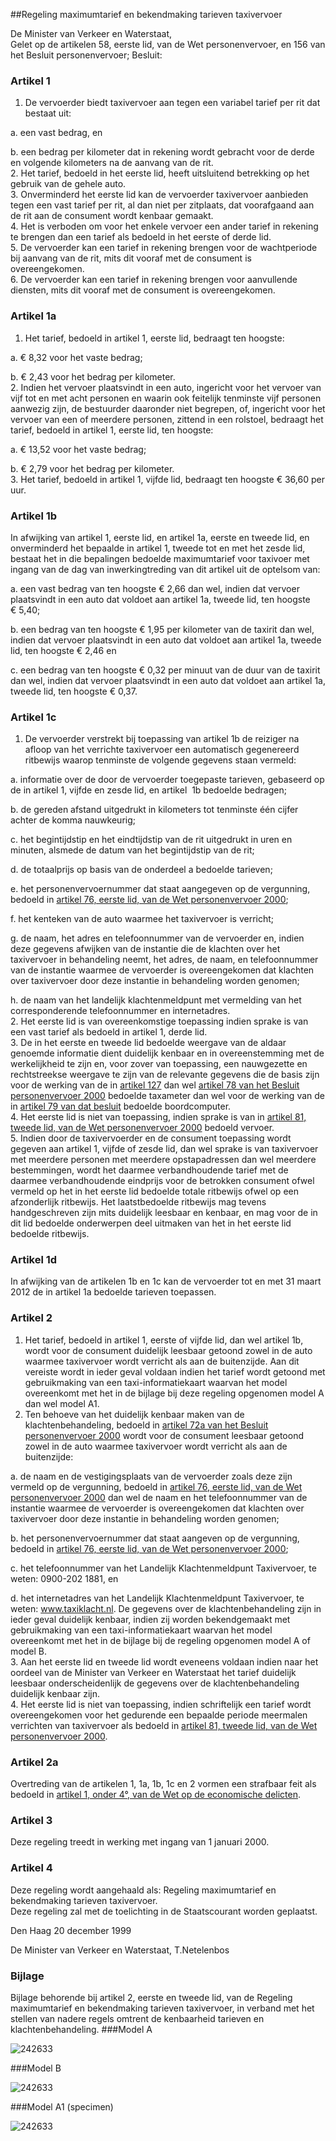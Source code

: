 <meta http-equiv='Content-Type' content='text/html; charset=utf-8' />

##Regeling maximumtarief en bekendmaking tarieven taxivervoer

De Minister van Verkeer en Waterstaat,  
Gelet op de artikelen 58, eerste lid, van de Wet personenvervoer, en 156 van het Besluit personenvervoer;
Besluit:    

### Artikel  1  

1.  De vervoerder biedt taxivervoer aan tegen een variabel tarief per rit dat bestaat uit: 

a. een vast bedrag, en  

b. een bedrag per kilometer dat in rekening wordt gebracht voor de derde en volgende kilometers na de aanvang van de rit.     
2.  Het tarief, bedoeld in het eerste lid, heeft uitsluitend betrekking op het gebruik van de gehele auto.   
3.  Onverminderd het eerste lid kan de vervoerder taxivervoer aanbieden tegen een vast tarief per rit, al dan niet per zitplaats, dat voorafgaand aan de rit aan de consument wordt kenbaar gemaakt.   
4.  Het is verboden om voor het enkele vervoer een ander tarief in rekening te brengen dan een tarief als bedoeld in het eerste of derde lid.   
5.  De vervoerder kan een tarief in rekening brengen voor de wachtperiode bij aanvang van de rit, mits dit vooraf met de consument is overeengekomen.   
6.  De vervoerder kan een tarief in rekening brengen voor aanvullende diensten, mits dit vooraf met de consument is overeengekomen.   

### Artikel  1a  

1.  Het tarief, bedoeld in artikel 1, eerste lid, bedraagt ten hoogste: 

a. € 8,32 voor het vaste bedrag;  

b. € 2,43 voor het bedrag per kilometer.     
2.  Indien het vervoer plaatsvindt in een auto, ingericht voor het vervoer van vijf tot en met acht personen en waarin ook feitelijk tenminste vijf personen aanwezig zijn, de bestuurder daaronder niet begrepen, of, ingericht voor het vervoer van een of meerdere personen, zittend in een rolstoel, bedraagt het tarief, bedoeld in artikel 1, eerste lid, ten hoogste: 

a. € 13,52 voor het vaste bedrag;  

b. € 2,79 voor het bedrag per kilometer.     
3.  Het tarief, bedoeld in artikel 1, vijfde lid, bedraagt ten hoogste € 36,60 per uur.   

### Artikel  1b  

In afwijking van artikel 1, eerste lid, en artikel 1a, eerste en tweede lid, en onverminderd het bepaalde in artikel 1, tweede tot en met het zesde lid, bestaat het in die bepalingen bedoelde maximumtarief voor taxivoer met ingang van de dag van inwerkingtreding van dit artikel uit de optelsom van: 

a. een vast bedrag van ten hoogste € 2,66 dan wel, indien dat vervoer plaatsvindt in een auto dat voldoet aan artikel 1a, tweede lid, ten hoogste € 5,40;  

b. een bedrag van ten hoogste € 1,95 per kilometer van de taxirit dan wel, indien dat vervoer plaatsvindt in een auto dat voldoet aan artikel 1a, tweede lid, ten hoogste € 2,46 en  

c. een bedrag van ten hoogste € 0,32 per minuut van de duur van de taxirit dan wel, indien dat vervoer plaatsvindt in een auto dat voldoet aan artikel 1a, tweede lid, ten hoogste € 0,37.    

### Artikel  1c  

1.  De vervoerder verstrekt bij toepassing van artikel 1b de reiziger na afloop van het verrichte taxivervoer een automatisch gegenereerd ritbewijs waarop tenminste de volgende gegevens staan vermeld: 

a. informatie over de door de vervoerder toegepaste tarieven, gebaseerd op de in artikel 1, vijfde en zesde lid, en artikel  1b bedoelde bedragen;  

b. de gereden afstand uitgedrukt in kilometers tot tenminste één cijfer achter de komma nauwkeurig;  

c. het begintijdstip en het eindtijdstip van de rit uitgedrukt in uren en minuten, alsmede de datum van het begintijdstip van de rit;  

d. de totaalprijs op basis van de onderdeel a bedoelde tarieven;  

e. het personenvervoernummer dat staat aangegeven op de vergunning, bedoeld in [artikel 76, eerste lid, van de Wet personenvervoer 2000](../../../../../../../../wet/wet/personenvervoer/2000/BWBR0011470/README.md);  

f. het kenteken van de auto waarmee het taxivervoer is verricht;  

g. de naam, het adres en telefoonnummer van de vervoerder en, indien deze gegevens afwijken van de instantie die de klachten over het taxivervoer in behandeling neemt, het adres, de naam, en telefoonnummer van de instantie waarmee de vervoerder is overeengekomen dat klachten over taxivervoer door deze instantie in behandeling worden genomen;  

h. de naam van het landelijk klachtenmeldpunt met vermelding van het corresponderende telefoonnummer en internetadres.     
2.  Het eerste lid is van overeenkomstige toepassing indien sprake is van een vast tarief als bedoeld in artikel 1, derde lid.   
3.  De in het eerste en tweede lid bedoelde weergave van de aldaar genoemde informatie dient duidelijk kenbaar en in overeenstemming met de werkelijkheid te zijn en, voor zover van toepassing, een nauwgezette en rechtstreekse weergave te zijn van de relevante gegevens die de basis zijn voor de werking van de in [artikel 127](../../../../../../../../AMvB/besluit/personenvervoer/2000/BWBR0011982/README.md) dan wel [artikel 78 van het Besluit personenvervoer 2000](../../../../../../../../AMvB/besluit/personenvervoer/2000/BWBR0011982/README.md) bedoelde taxameter dan wel voor de werking van de in [artikel 79 van dat besluit](../../../../../../../../AMvB/besluit/personenvervoer/2000/BWBR0011982/README.md) bedoelde boordcomputer.   
4.  Het eerste lid is niet van toepassing, indien sprake is van in [artikel 81, tweede lid, van de Wet personenvervoer 2000](../../../../../../../../wet/wet/personenvervoer/2000/BWBR0011470/README.md) bedoeld vervoer.   
5.  Indien door de taxivervoerder en de consument toepassing wordt gegeven aan artikel 1, vijfde of zesde lid, dan wel sprake is van taxivervoer met meerdere personen met meerdere opstapadressen dan wel meerdere bestemmingen, wordt het daarmee verbandhoudende tarief met de daarmee verbandhoudende eindprijs voor de betrokken consument ofwel vermeld op het in het eerste lid bedoelde totale ritbewijs ofwel op een afzonderlijk ritbewijs. Het laatstbedoelde ritbewijs mag tevens handgeschreven zijn mits duidelijk leesbaar en kenbaar, en mag voor de in dit lid bedoelde onderwerpen deel uitmaken van het in het eerste lid bedoelde ritbewijs.   

### Artikel  1d  

In afwijking van de artikelen 1b en 1c kan de vervoerder tot en met 31 maart 2012 de in artikel 1a bedoelde tarieven toepassen.  

### Artikel  2  

1.  Het tarief, bedoeld in artikel 1, eerste of vijfde lid, dan wel artikel 1b, wordt voor de consument duidelijk leesbaar getoond zowel in de auto waarmee taxivervoer wordt verricht als aan de buitenzijde. Aan dit vereiste wordt in ieder geval voldaan indien het tarief wordt getoond met gebruikmaking van een taxi-informatiekaart waarvan het model overeenkomt met het in de bijlage bij deze regeling opgenomen model A dan wel model A1.   
2.  Ten behoeve van het duidelijk kenbaar maken van de klachtenbehandeling, bedoeld in [artikel 72a van het Besluit personenvervoer 2000](../../../../../../../../AMvB/besluit/personenvervoer/2000/BWBR0011982/README.md) wordt voor de consument leesbaar getoond zowel in de auto waarmee taxivervoer wordt verricht als aan de buitenzijde: 

a. de naam en de vestigingsplaats van de vervoerder zoals deze zijn vermeld op de vergunning, bedoeld in [artikel 76, eerste lid, van de Wet personenvervoer 2000](../../../../../../../../wet/wet/personenvervoer/2000/BWBR0011470/README.md) dan wel de naam en het telefoonnummer van de instantie waarmee de vervoerder is overeengekomen dat klachten over taxivervoer door deze instantie in behandeling worden genomen;  

b. het personenvervoernummer dat staat aangeven op de vergunning, bedoeld in [artikel 76, eerste lid, van de Wet personenvervoer 2000](../../../../../../../../wet/wet/personenvervoer/2000/BWBR0011470/README.md);  

c. het telefoonnummer van het Landelijk Klachtenmeldpunt Taxivervoer, te weten: 0900-202 1881, en  

d. het internetadres van het Landelijk Klachtenmeldpunt Taxivervoer, te weten: www.taxiklacht.nl.   De gegevens over de klachtenbehandeling zijn in ieder geval duidelijk kenbaar, indien zij worden bekendgemaakt met gebruikmaking van een taxi-informatiekaart waarvan het model overeenkomt met het in de bijlage bij de regeling opgenomen model A of model B.   
3.  Aan het eerste lid en tweede lid wordt eveneens voldaan indien naar het oordeel van de Minister van Verkeer en Waterstaat het tarief duidelijk leesbaar onderscheidenlijk de gegevens over de klachtenbehandeling duidelijk kenbaar zijn.   
4.  Het eerste lid is niet van toepassing, indien schriftelijk een tarief wordt overeengekomen voor het gedurende een bepaalde periode meermalen verrichten van taxivervoer als bedoeld in [artikel 81, tweede lid, van de Wet personenvervoer 2000](../../../../../../../../wet/wet/personenvervoer/2000/BWBR0011470/README.md).   

### Artikel  2a  

Overtreding van de artikelen 1, 1a, 1b, 1c en 2 vormen een strafbaar feit als bedoeld in [artikel 1, onder 4°, van de Wet op de economische delicten](../../../../../../../../wet/wet/op/de/economische/delicten/BWBR0002063/README.md).  

### Artikel  3  

Deze regeling treedt in werking met ingang van 1 januari 2000.  

### Artikel  4  

Deze regeling wordt aangehaald als: Regeling maximumtarief en bekendmaking tarieven taxivervoer.  
Deze regeling zal met de toelichting in de Staatscourant worden geplaatst.   

Den Haag 
20 december 1999    

De 
Minister van Verkeer en Waterstaat, 
T.Netelenbos   

### Bijlage  

Bijlage behorende bij artikel 2, eerste en tweede lid, van de Regeling maximumtarief en bekendmaking tarieven taxivervoer, in verband met het stellen van nadere regels omtrent de kenbaarheid tarieven en klachtenbehandeling. 
###Model A

![242633](http://wetten.overheid.nl/Illustration/242633)

###Model B

![242633](http://wetten.overheid.nl/Illustration/242633)

###Model A1 (specimen)

![242633](http://wetten.overheid.nl/Illustration/242633)

